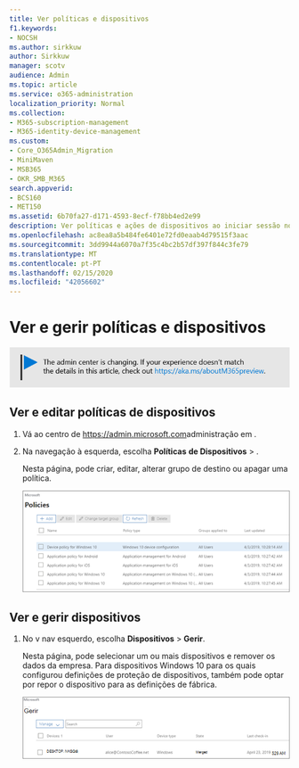```yaml
---
title: Ver políticas e dispositivos
f1.keywords:
- NOCSH
ms.author: sirkkuw
author: Sirkkuw
manager: scotv
audience: Admin
ms.topic: article
ms.service: o365-administration
localization_priority: Normal
ms.collection:
- M365-subscription-management
- M365-identity-device-management
ms.custom:
- Core_O365Admin_Migration
- MiniMaven
- MSB365
- OKR_SMB_M365
search.appverid:
- BCS160
- MET150
ms.assetid: 6b70fa27-d171-4593-8ecf-f78bb4ed2e99
description: Ver políticas e ações de dispositivos ao iniciar sessão no microsoft 365 com credenciais de administração global.
ms.openlocfilehash: ac8ea8a5b484fe6401e72fd0eaab4d79515f3aac
ms.sourcegitcommit: 3dd9944a6070a7f35c4bc2b57df397f844c3fe79
ms.translationtype: MT
ms.contentlocale: pt-PT
ms.lasthandoff: 02/15/2020
ms.locfileid: "42056602"
---
```

# <a name="view-and-manage-policies-and-devices"></a>Ver e gerir políticas e dispositivos

[![Etiqueta que informa que o centro de administração está a mudar e que pode encontrar mais detalhes em aka.ms/aboutM365preview.](../media/m365admincenterchanging.png)](https://docs.microsoft.com/office365/admin/microsoft-365-admin-center-preview)

## <a name="view-and-edit-device-policies"></a>Ver e editar políticas de dispositivos

1.  Vá ao centro de <a href="https://go.microsoft.com/fwlink/p/?linkid=837890" target="_blank">https://admin.microsoft.com</a>administração em .
2. Na navegação à esquerda, escolha **Políticas** **de Dispositivos** \> .

    Nesta página, pode criar, editar, alterar grupo de destino ou apagar uma política.

    ![Screenshot of the Policies page](../media/devicepolicies.png)
  
## <a name="view-and-manage-devices"></a>Ver e gerir dispositivos

1. No v nav esquerdo, escolha **Dispositivos** \> **Gerir**. 
    
    Nesta página, pode selecionar um ou mais dispositivos e remover os dados da empresa. Para dispositivos Windows 10 para os quais configurou definições de proteção de dispositivos, também pode optar por repor o dispositivo para as definições de fábrica.
  
   ![Gerir página de dispositivos](../media/devicesmanage.png)


